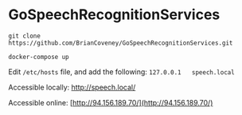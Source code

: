 # GoSpeechRecognitionServices

``` git clone https://github.com/BrianCoveney/GoSpeechRecognitionServices.git  ```

``` docker-compose up ```

Edit ```/etc/hosts``` file, and add the following:
``` 127.0.0.1   speech.local ```

Accessible locally:
http://speech.local/

Accessible online:
[http://94.156.189.70/](http://94.156.189.70/)
